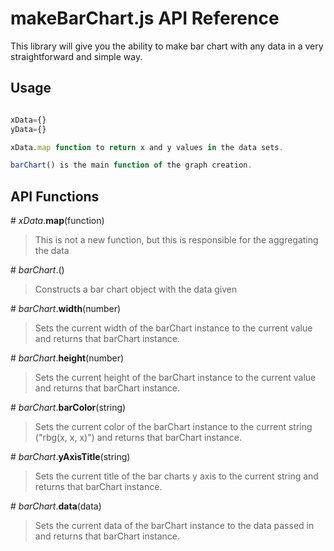 # makeBarChart.js API Reference

This library will give you the ability to make bar chart with any data in a very straightforward and simple way. 

## Usage

```javascript

xData={}
yData={}

xData.map function to return x and y values in the data sets. 

barChart() is the main function of the graph creation.


```

## API Functions


\# *xData*.**map**(function)

> This is not a new function, but this is responsible for the aggregating the data 

\# *barChart*.()
> Constructs a bar chart object with the data given

\# *barChart*.**width**(number)
> Sets the current width of the barChart instance to the current value and returns that barChart instance.

\# *barChart*.**height**(number)
> Sets the current height of the barChart instance to the current value and returns that barChart instance.

\# *barChart*.**barColor**(string)
> Sets the current color of the barChart instance to the current string ("rbg(x, x, x)") and returns that barChart instance.

\# *barChart*.**yAxisTitle**(string)
> Sets the current title of the bar charts y axis to the current string and returns that barChart instance. 

\# *barChart*.**data**(data)
> Sets the current data of the barChart instance to the data passed in and returns that barChart instance.